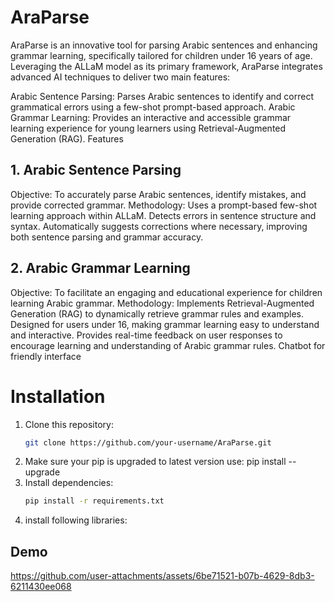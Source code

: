 # AraParse
AraParse is an innovative tool for parsing Arabic sentences and enhancing grammar learning, specifically tailored for children under 16 years of age. Leveraging the ALLaM model as its primary framework, AraParse integrates advanced AI techniques to deliver two main features:

Arabic Sentence Parsing: Parses Arabic sentences to identify and correct grammatical errors using a few-shot prompt-based approach.
Arabic Grammar Learning: Provides an interactive and accessible grammar learning experience for young learners using Retrieval-Augmented Generation (RAG).
Features
## 1. Arabic Sentence Parsing
Objective: To accurately parse Arabic sentences, identify mistakes, and provide corrected grammar.
Methodology:
Uses a prompt-based few-shot learning approach within ALLaM.
Detects errors in sentence structure and syntax.
Automatically suggests corrections where necessary, improving both sentence parsing and grammar accuracy.
## 2. Arabic Grammar Learning
Objective: To facilitate an engaging and educational experience for children learning Arabic grammar.
Methodology:
Implements Retrieval-Augmented Generation (RAG) to dynamically retrieve grammar rules and examples.
Designed for users under 16, making grammar learning easy to understand and interactive.
Provides real-time feedback on user responses to encourage learning and understanding of Arabic grammar rules.
Chatbot for friendly interface
# Installation
1. Clone this repository:
    ```bash
    git clone https://github.com/your-username/AraParse.git
    ```
2. Make sure your pip is upgraded to latest version use: pip install --upgrade
2. Install dependencies:
    ```bash
    pip install -r requirements.txt
    ```
4. install following libraries:
## Demo
https://github.com/user-attachments/assets/6be71521-b07b-4629-8db3-6211430ee068
